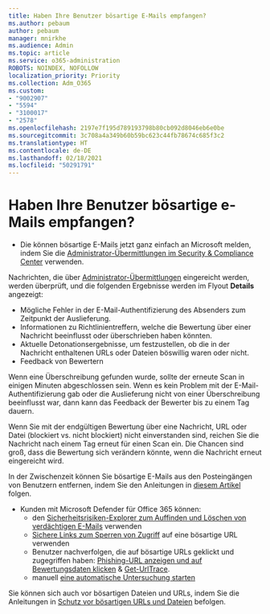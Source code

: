 ```yaml
---
title: Haben Ihre Benutzer bösartige E-Mails empfangen?
ms.author: pebaum
author: pebaum
manager: mnirkhe
ms.audience: Admin
ms.topic: article
ms.service: o365-administration
ROBOTS: NOINDEX, NOFOLLOW
localization_priority: Priority
ms.collection: Adm_O365
ms.custom:
- "9002907"
- "5594"
- "3100017"
- "2578"
ms.openlocfilehash: 2197e7f195d789193798b80cb092d8046eb6e0be
ms.sourcegitcommit: 3c708a4a349b60b59bc623c44fb78674c685f3c2
ms.translationtype: HT
ms.contentlocale: de-DE
ms.lasthandoff: 02/18/2021
ms.locfileid: "50291791"
---
```

# <a name="did-your-users-receive-malicious-email"></a>Haben Ihre Benutzer bösartige e-Mails empfangen?

- Die können bösartige E-Mails jetzt ganz einfach an Microsoft melden, indem Sie die [Administrator-Übermittlungen im Security & Compliance Center](https://sip.protection.office.com/reportsubmission) verwenden.

Nachrichten, die über [Administrator-Übermittlungen](https://sip.protection.office.com/reportsubmission) eingereicht werden, werden überprüft, und die folgenden Ergebnisse werden im Flyout **Details** angezeigt:

- Mögliche Fehler in der E-Mail-Authentifizierung des Absenders zum Zeitpunkt der Auslieferung.
- Informationen zu Richtlinientreffern, welche die Bewertung über einer Nachricht beeinflusst oder überschrieben haben könnten.
- Aktuelle Detonationsergebnisse, um festzustellen, ob die in der Nachricht enthaltenen URLs oder Dateien böswillig waren oder nicht.
- Feedback von Bewertern

Wenn eine Überschreibung gefunden wurde, sollte der erneute Scan in einigen Minuten abgeschlossen sein. Wenn es kein Problem mit der E-Mail-Authentifizierung gab oder die Auslieferung nicht von einer Überschreibung beeinflusst war, dann kann das Feedback der Bewerter bis zu einem Tag dauern.

Wenn Sie mit der endgültigen Bewertung über eine Nachricht, URL oder Datei (blockiert vs. nicht blockiert) nicht einverstanden sind, reichen Sie die Nachricht nach einem Tag erneut für einen Scan ein. Die Chancen sind groß, dass die Bewertung sich verändern könnte, wenn die Nachricht erneut eingereicht wird.

In der Zwischenzeit können Sie bösartige E-Mails aus den Posteingängen von Benutzern entfernen, indem Sie den Anleitungen in [diesem Artikel](https://docs.microsoft.com/microsoft-365/compliance/search-for-and-delete-messages-in-your-organization) folgen.

- Kunden mit Microsoft Defender für Office 365 können:
    - den [Sicherheitsrisiken-Explorer zum Auffinden und Löschen von verdächtigen E-Mails](https://docs.microsoft.com/microsoft-365/security/office-365-security/investigate-malicious-email-that-was-delivered) verwenden
    - [Sichere Links zum Sperren von Zugriff](https://docs.microsoft.com/microsoft-365/security/office-365-security/atp-safe-links) auf eine bösartige URL verwenden
    - Benutzer nachverfolgen, die auf bösartige URLs geklickt und zugegriffen haben: [Phishing-URL anzeigen und auf Bewertungsdaten klicken](https://docs.microsoft.com/microsoft-365/security/office-365-security/threat-explorer) & [Get-UrlTrace](https://docs.microsoft.com/powershell/module/exchange/get-urltrace).
    - manuell [eine automatische Untersuchung starten](https://docs.microsoft.com/microsoft-365/security/office-365-security/automated-investigation-response-office)

Sie können sich auch vor bösartigen Dateien und URLs, indem Sie die Anleitungen in [Schutz vor bösartigen URLs und Dateien](https://docs.microsoft.com/microsoft-365/security/office-365-security/protect-against-threats) befolgen.